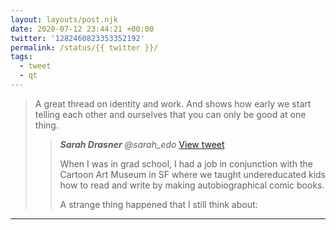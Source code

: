 ```yaml
---
layout: layouts/post.njk
date: 2020-07-12 23:44:21 +00:00
twitter: '1282460823353352192'
permalink: /status/{{ twitter }}/
tags: 
  - tweet
  - qt
---
```


> A great thread on identity and work. And shows how early we start telling each other and ourselves that you can only be good at one thing. 
> 
> > <cite>**Sarah Drasner** @sarah_edo</cite> [View tweet](https://twitter.com/sarah_edo/status/1282448985169334273)
> > 
> > When I was in grad school, I had a job in conjunction with the Cartoon Art Museum in SF where we taught undereducated kids how to read and write by making autobiographical comic books.
> > 
> > A strange thing happened that I still think about:

---
